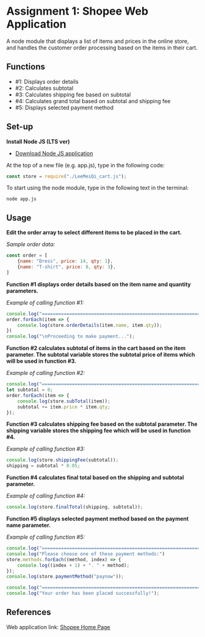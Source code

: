 # Assignment 1: Shopee Web Application

A node module that displays a list of items and prices in the online store, and handles the customer order processing based on the items in their cart.

## Functions

- #1: Displays order details
- #2: Calculates subtotal
- #3: Calculates shipping fee based on subtotal
- #4: Calculates grand total based on subtotal and shipping fee
- #5: Displays selected payment method

## Set-up

**Install Node JS (LTS ver)**  
- [Download Node JS application](https://nodejs.org/en/)

At the top of a new file (e.g. app.js), type in the following code:
```js
const store = require("./LeeMeiQi_cart.js");
```

To start using the node module, type in the following text in the terminal:
```
node app.js
```

## Usage

**Edit the order array to select different items to be placed in the cart.**

*Sample order data:*
```js
const order = [
    {name: "Dress", price: 14, qty: 1},
    {name: "T-shirt", price: 8, qty: 3},
]
```

**Function #1 displays order details based on the item name and quantity parameters.**

*Example of calling function #1:*
```js
console.log("============================================================");
order.forEach(item => {
    console.log(store.orderDetails(item.name, item.qty));
})
console.log("\nProceeding to make payment...");
```

**Function #2 calculates subtotal of items in the cart based on the item parameter. The subtotal variable stores the subtotal price of items which will be used in function #3.**

*Example of calling function #2:*
```js
console.log("============================================================");
let subtotal = 0;
order.forEach(item => {
    console.log(store.subTotal(item));
    subtotal += item.price * item.qty;
});
```

**Function #3 calculates shipping fee based on the subtotal parameter. The shipping variable stores the shipping fee which will be used in function #4.**

*Example of calling function #3:*
```js
console.log(store.shippingFee(subtotal));
shipping = subtotal * 0.05;
```

**Function #4 calculates final total based on the shipping and subtotal parameter.**

*Example of calling function #4:*
```js
console.log(store.finalTotal(shipping, subtotal));
```

**Function #5 displays selected payment method based on the payment name parameter.**

*Example of calling function #5:*
```js
console.log("============================================================");
console.log("Please choose one of these payment methods:")
store.methods.forEach((method, index) => {
    console.log((index + 1) + ". " + method);
});
console.log(store.paymentMethod("paynow"));

console.log("============================================================");
console.log("Your order has been placed successfully!");
```

## References
Web application link: [Shopee Home Page](https://shopee.sg/)